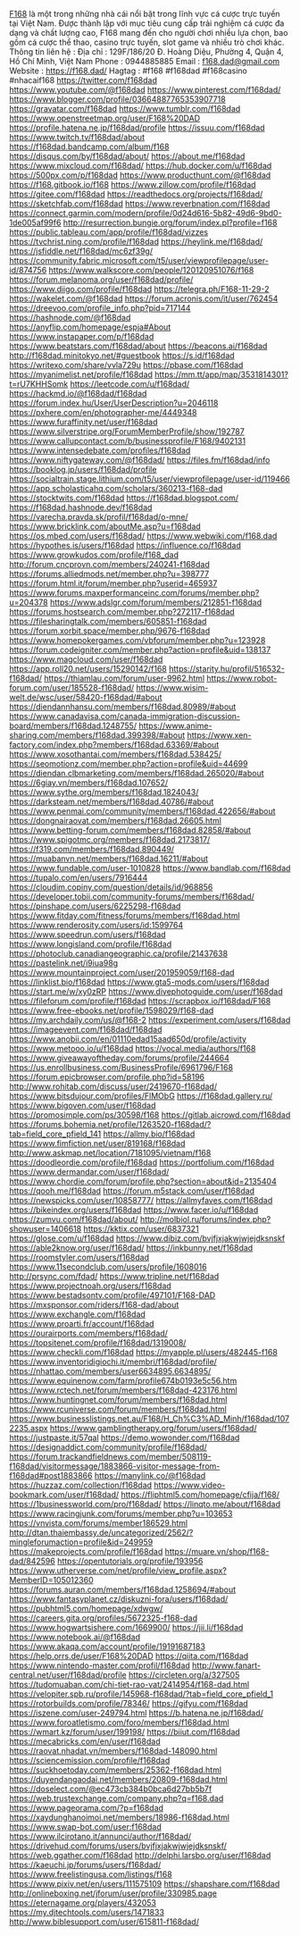 <a href="https://f168.dad/">F168</a> là một trong những nhà cái nổi bật trong lĩnh vực cá cược trực tuyến tại Việt Nam. Được thành lập với mục tiêu cung cấp trải nghiệm cá cược đa dạng và chất lượng cao, F168 mang đến cho người chơi nhiều lựa chọn, bao gồm cá cược thể thao, casino trực tuyến, slot game và nhiều trò chơi khác.
Thông tin liên hệ :
Địa chỉ : 129F/186/20 Đ. Hoàng Diệu, Phường 4, Quận 4, Hồ Chí Minh, Việt Nam
Phone : 0944885885
Email : f168.dad@gmail.com
Website :
<a href="https://f168.dad/">https://f168.dad/</a>
Hagtag : #f168 #f168dad #f168casino #nhacaif168
<a href="https://twitter.com/f168dad">https://twitter.com/f168dad</a>
<a href="https://www.youtube.com/@f168dad">https://www.youtube.com/@f168dad</a>
<a href="https://www.pinterest.com/f168dad/">https://www.pinterest.com/f168dad/</a>
<a href="https://www.blogger.com/profile/03664887765353907718">https://www.blogger.com/profile/03664887765353907718</a>
<a href="https://gravatar.com/f168dad">https://gravatar.com/f168dad</a>
<a href="https://www.tumblr.com/f168dad">https://www.tumblr.com/f168dad</a>
<a href="https://www.openstreetmap.org/user/F168%20DAD">https://www.openstreetmap.org/user/F168%20DAD</a>
<a href="https://profile.hatena.ne.jp/f168dad/profile">https://profile.hatena.ne.jp/f168dad/profile</a>
<a href="https://issuu.com/f168dad">https://issuu.com/f168dad</a>
<a href="https://www.twitch.tv/f168dad/about">https://www.twitch.tv/f168dad/about</a>
<a href="https://f168dad.bandcamp.com/album/f168">https://f168dad.bandcamp.com/album/f168</a>
<a href="https://disqus.com/by/f168dad/about/">https://disqus.com/by/f168dad/about/</a>
<a href="https://about.me/f168dad">https://about.me/f168dad</a>
<a href="https://www.mixcloud.com/f168dad/">https://www.mixcloud.com/f168dad/</a>
<a href="https://hub.docker.com/u/f168dad">https://hub.docker.com/u/f168dad</a>
<a href="https://500px.com/p/f168dad">https://500px.com/p/f168dad</a>
<a href="https://www.producthunt.com/@f168dad">https://www.producthunt.com/@f168dad</a>
<a href="https://f168.gitbook.io/f168">https://f168.gitbook.io/f168</a>
<a href="https://www.zillow.com/profile/f168dad">https://www.zillow.com/profile/f168dad</a>
<a href="https://gitee.com/f168dad">https://gitee.com/f168dad</a>
<a href="https://readthedocs.org/projects/f168dad/">https://readthedocs.org/projects/f168dad/</a>
<a href="https://sketchfab.com/f168dad">https://sketchfab.com/f168dad</a>
<a href="https://www.reverbnation.com/f168dad">https://www.reverbnation.com/f168dad</a>
<a href="https://connect.garmin.com/modern/profile/0d24d616-5b82-49d6-9bd0-1de005af99f6">https://connect.garmin.com/modern/profile/0d24d616-5b82-49d6-9bd0-1de005af99f6</a>
<a href="http://resurrection.bungie.org/forum/index.pl?profile=f168">http://resurrection.bungie.org/forum/index.pl?profile=f168</a>
<a href="https://public.tableau.com/app/profile/f168dad/vizzes">https://public.tableau.com/app/profile/f168dad/vizzes</a>
<a href="https://tvchrist.ning.com/profile/f168dad">https://tvchrist.ning.com/profile/f168dad</a>
<a href="https://heylink.me/f168dad/">https://heylink.me/f168dad/</a>
<a href="https://jsfiddle.net/f168dad/mc6zf39g/">https://jsfiddle.net/f168dad/mc6zf39g/</a>
<a href="https://community.fabric.microsoft.com/t5/user/viewprofilepage/user-id/874756">https://community.fabric.microsoft.com/t5/user/viewprofilepage/user-id/874756</a>
<a href="https://www.walkscore.com/people/120120951076/f168">https://www.walkscore.com/people/120120951076/f168</a>
<a href="https://forum.melanoma.org/user/f168dad/profile/">https://forum.melanoma.org/user/f168dad/profile/</a>
<a href="https://www.diigo.com/profile/f168dad">https://www.diigo.com/profile/f168dad</a>
<a href="https://telegra.ph/F168-11-29-2">https://telegra.ph/F168-11-29-2</a>
<a href="https://wakelet.com/@f168dad">https://wakelet.com/@f168dad</a>
<a href="https://forum.acronis.com/it/user/762454">https://forum.acronis.com/it/user/762454</a>
<a href="https://dreevoo.com/profile_info.php?pid=717144">https://dreevoo.com/profile_info.php?pid=717144</a>
<a href="https://hashnode.com/@f168dad">https://hashnode.com/@f168dad</a>
<a href="https://anyflip.com/homepage/espja#About">https://anyflip.com/homepage/espja#About</a>
<a href="https://www.instapaper.com/p/f168dad">https://www.instapaper.com/p/f168dad</a>
<a href="https://www.beatstars.com/f168dad/about">https://www.beatstars.com/f168dad/about</a>
<a href="https://beacons.ai/f168dad">https://beacons.ai/f168dad</a>
<a href="http://f168dad.minitokyo.net/#guestbook">http://f168dad.minitokyo.net/#guestbook</a>
<a href="https://s.id/f168dad">https://s.id/f168dad</a>
<a href="https://writexo.com/share/vvla729u">https://writexo.com/share/vvla729u</a>
<a href="https://pbase.com/f168dad">https://pbase.com/f168dad</a>
<a href="https://myanimelist.net/profile/f168dad">https://myanimelist.net/profile/f168dad</a>
<a href="https://mm.tt/app/map/3531814301?t=rU7KHHSomk">https://mm.tt/app/map/3531814301?t=rU7KHHSomk</a>
<a href="https://leetcode.com/u/f168dad/">https://leetcode.com/u/f168dad/</a>
<a href="https://hackmd.io/@f168dad/f168dad">https://hackmd.io/@f168dad/f168dad</a>
<a href="https://forum.index.hu/User/UserDescription?u=2046118">https://forum.index.hu/User/UserDescription?u=2046118</a>
<a href="https://pxhere.com/en/photographer-me/4449348">https://pxhere.com/en/photographer-me/4449348</a>
<a href="https://www.furaffinity.net/user/f168dad">https://www.furaffinity.net/user/f168dad</a>
<a href="https://www.silverstripe.org/ForumMemberProfile/show/192787">https://www.silverstripe.org/ForumMemberProfile/show/192787</a>
<a href="https://www.callupcontact.com/b/businessprofile/F168/9402131">https://www.callupcontact.com/b/businessprofile/F168/9402131</a>
<a href="https://www.intensedebate.com/profiles/f168dad">https://www.intensedebate.com/profiles/f168dad</a>
<a href="https://www.niftygateway.com/@f168dad/">https://www.niftygateway.com/@f168dad/</a>
<a href="https://files.fm/f168dad/info">https://files.fm/f168dad/info</a>
<a href="https://booklog.jp/users/f168dad/profile">https://booklog.jp/users/f168dad/profile</a>
<a href="https://socialtrain.stage.lithium.com/t5/user/viewprofilepage/user-id/119466">https://socialtrain.stage.lithium.com/t5/user/viewprofilepage/user-id/119466</a>
<a href="https://app.scholasticahq.com/scholars/360213-f168-dad">https://app.scholasticahq.com/scholars/360213-f168-dad</a>
<a href="https://stocktwits.com/f168dad">https://stocktwits.com/f168dad</a>
<a href="https://f168dad.blogspot.com/">https://f168dad.blogspot.com/</a>
<a href="https://f168dad.hashnode.dev/f168dad">https://f168dad.hashnode.dev/f168dad</a>
<a href="https://varecha.pravda.sk/profil/f168dad/o-mne/">https://varecha.pravda.sk/profil/f168dad/o-mne/</a>
<a href="https://www.bricklink.com/aboutMe.asp?u=f168dad">https://www.bricklink.com/aboutMe.asp?u=f168dad</a>
<a href="https://os.mbed.com/users/f168dad/">https://os.mbed.com/users/f168dad/</a>
<a href="https://www.webwiki.com/f168.dad">https://www.webwiki.com/f168.dad</a>
<a href="https://hypothes.is/users/f168dad">https://hypothes.is/users/f168dad</a>
<a href="https://influence.co/f168dad">https://influence.co/f168dad</a>
<a href="https://www.growkudos.com/profile/f168_dad">https://www.growkudos.com/profile/f168_dad</a>
<a href="http://forum.cncprovn.com/members/240241-f168dad">http://forum.cncprovn.com/members/240241-f168dad</a>
<a href="https://forums.alliedmods.net/member.php?u=398777">https://forums.alliedmods.net/member.php?u=398777</a>
<a href="https://forum.html.it/forum/member.php?userid=465937">https://forum.html.it/forum/member.php?userid=465937</a>
<a href="https://www.forums.maxperformanceinc.com/forums/member.php?u=204378">https://www.forums.maxperformanceinc.com/forums/member.php?u=204378</a>
<a href="https://www.adslgr.com/forum/members/212851-f168dad">https://www.adslgr.com/forum/members/212851-f168dad</a>
<a href="https://forums.hostsearch.com/member.php?272117-f168dad">https://forums.hostsearch.com/member.php?272117-f168dad</a>
<a href="https://filesharingtalk.com/members/605851-f168dad">https://filesharingtalk.com/members/605851-f168dad</a>
<a href="https://forum.xorbit.space/member.php/9676-f168dad">https://forum.xorbit.space/member.php/9676-f168dad</a>
<a href="https://www.homepokergames.com/vbforum/member.php?u=123928">https://www.homepokergames.com/vbforum/member.php?u=123928</a>
<a href="https://forum.codeigniter.com/member.php?action=profile&uid=138137">https://forum.codeigniter.com/member.php?action=profile&uid=138137</a>
<a href="https://www.magcloud.com/user/f168dad">https://www.magcloud.com/user/f168dad</a>
<a href="https://app.roll20.net/users/15290142/f168">https://app.roll20.net/users/15290142/f168</a>
<a href="https://starity.hu/profil/516532-f168dad/">https://starity.hu/profil/516532-f168dad/</a>
<a href="https://thiamlau.com/forum/user-9962.html">https://thiamlau.com/forum/user-9962.html</a>
<a href="https://www.robot-forum.com/user/185528-f168dad/">https://www.robot-forum.com/user/185528-f168dad/</a>
<a href="https://www.wisim-welt.de/wsc/user/58420-f168dad/#about">https://www.wisim-welt.de/wsc/user/58420-f168dad/#about</a>
<a href="https://diendannhansu.com/members/f168dad.80989/#about">https://diendannhansu.com/members/f168dad.80989/#about</a>
<a href="https://www.canadavisa.com/canada-immigration-discussion-board/members/f168dad.1248755/">https://www.canadavisa.com/canada-immigration-discussion-board/members/f168dad.1248755/</a>
<a href="https://www.anime-sharing.com/members/f168dad.399398/#about">https://www.anime-sharing.com/members/f168dad.399398/#about</a>
<a href="https://www.xen-factory.com/index.php?members/f168dad.63369/#about">https://www.xen-factory.com/index.php?members/f168dad.63369/#about</a>
<a href="https://www.xosothantai.com/members/f168dad.538425/">https://www.xosothantai.com/members/f168dad.538425/</a>
<a href="https://seomotionz.com/member.php?action=profile&uid=44699">https://seomotionz.com/member.php?action=profile&uid=44699</a>
<a href="https://diendan.clbmarketing.com/members/f168dad.265020/#about">https://diendan.clbmarketing.com/members/f168dad.265020/#about</a>
<a href="https://6giay.vn/members/f168dad.107652/">https://6giay.vn/members/f168dad.107652/</a>
<a href="https://www.sythe.org/members/f168dad.1824043/">https://www.sythe.org/members/f168dad.1824043/</a>
<a href="https://darksteam.net/members/f168dad.40786/#about">https://darksteam.net/members/f168dad.40786/#about</a>
<a href="https://www.penmai.com/community/members/f168dad.422656/#about">https://www.penmai.com/community/members/f168dad.422656/#about</a>
<a href="https://dongnairaovat.com/members/f168dad.26605.html">https://dongnairaovat.com/members/f168dad.26605.html</a>
<a href="https://www.betting-forum.com/members/f168dad.82858/#about">https://www.betting-forum.com/members/f168dad.82858/#about</a>
<a href="https://www.spigotmc.org/members/f168dad.2173817/">https://www.spigotmc.org/members/f168dad.2173817/</a>
<a href="https://f319.com/members/f168dad.890449/">https://f319.com/members/f168dad.890449/</a>
<a href="https://muabanvn.net/members/f168dad.16211/#about">https://muabanvn.net/members/f168dad.16211/#about</a>
<a href="https://www.fundable.com/user-1010828">https://www.fundable.com/user-1010828</a>
<a href="https://www.bandlab.com/f168dad">https://www.bandlab.com/f168dad</a>
<a href="https://tupalo.com/en/users/7916444">https://tupalo.com/en/users/7916444</a>
<a href="https://cloudim.copiny.com/question/details/id/968856">https://cloudim.copiny.com/question/details/id/968856</a>
<a href="https://developer.tobii.com/community-forums/members/f168dad/">https://developer.tobii.com/community-forums/members/f168dad/</a>
<a href="https://pinshape.com/users/6225298-f168dad">https://pinshape.com/users/6225298-f168dad</a>
<a href="https://www.fitday.com/fitness/forums/members/f168dad.html">https://www.fitday.com/fitness/forums/members/f168dad.html</a>
<a href="https://www.renderosity.com/users/id:1599764">https://www.renderosity.com/users/id:1599764</a>
<a href="https://www.speedrun.com/users/f168dad">https://www.speedrun.com/users/f168dad</a>
<a href="https://www.longisland.com/profile/f168dad">https://www.longisland.com/profile/f168dad</a>
<a href="https://photoclub.canadiangeographic.ca/profile/21437638">https://photoclub.canadiangeographic.ca/profile/21437638</a>
<a href="https://pastelink.net/i9iua98g">https://pastelink.net/i9iua98g</a>
<a href="https://www.mountainproject.com/user/201959059/f168-dad">https://www.mountainproject.com/user/201959059/f168-dad</a>
<a href="https://linklist.bio/f168dad">https://linklist.bio/f168dad</a>
<a href="https://www.gta5-mods.com/users/f168dad">https://www.gta5-mods.com/users/f168dad</a>
<a href="https://start.me/w/xy0zRP">https://start.me/w/xy0zRP</a>
<a href="https://www.divephotoguide.com/user/f168dad">https://www.divephotoguide.com/user/f168dad</a>
<a href="https://fileforum.com/profile/f168dad">https://fileforum.com/profile/f168dad</a>
<a href="https://scrapbox.io/f168dad/F168">https://scrapbox.io/f168dad/F168</a>
<a href="https://www.free-ebooks.net/profile/1598029/f168-dad">https://www.free-ebooks.net/profile/1598029/f168-dad</a>
<a href="https://my.archdaily.com/us/@f168-2">https://my.archdaily.com/us/@f168-2</a>
<a href="https://experiment.com/users/f168dad">https://experiment.com/users/f168dad</a>
<a href="https://imageevent.com/f168dad/f168dad">https://imageevent.com/f168dad/f168dad</a>
<a href="https://www.anobii.com/en/01110edad15aad650d/profile/activity">https://www.anobii.com/en/01110edad15aad650d/profile/activity</a>
<a href="https://www.metooo.io/u/f168dad">https://www.metooo.io/u/f168dad</a>
<a href="https://vocal.media/authors/f168">https://vocal.media/authors/f168</a>
<a href="https://www.giveawayoftheday.com/forums/profile/244664">https://www.giveawayoftheday.com/forums/profile/244664</a>
<a href="https://us.enrollbusiness.com/BusinessProfile/6961796/F168">https://us.enrollbusiness.com/BusinessProfile/6961796/F168</a>
<a href="https://forum.epicbrowser.com/profile.php?id=58196">https://forum.epicbrowser.com/profile.php?id=58196</a>
<a href="http://www.rohitab.com/discuss/user/2419670-f168dad/">http://www.rohitab.com/discuss/user/2419670-f168dad/</a>
<a href="https://www.bitsdujour.com/profiles/FlMObG">https://www.bitsdujour.com/profiles/FlMObG</a>
<a href="https://f168dad.gallery.ru/">https://f168dad.gallery.ru/</a>
<a href="https://www.bigoven.com/user/f168dad">https://www.bigoven.com/user/f168dad</a>
<a href="https://promosimple.com/ps/30598/f168">https://promosimple.com/ps/30598/f168</a>
<a href="https://gitlab.aicrowd.com/f168dad">https://gitlab.aicrowd.com/f168dad</a>
<a href="https://forums.bohemia.net/profile/1263520-f168dad/?tab=field_core_pfield_141">https://forums.bohemia.net/profile/1263520-f168dad/?tab=field_core_pfield_141</a>
<a href="https://allmy.bio/f168dad">https://allmy.bio/f168dad</a>
<a href="https://www.fimfiction.net/user/819168/f168dad">https://www.fimfiction.net/user/819168/f168dad</a>
<a href="http://www.askmap.net/location/7181095/vietnam/f168">http://www.askmap.net/location/7181095/vietnam/f168</a>
<a href="https://doodleordie.com/profile/f168dad">https://doodleordie.com/profile/f168dad</a>
<a href="https://portfolium.com/f168dad">https://portfolium.com/f168dad</a>
<a href="https://www.dermandar.com/user/f168dad/">https://www.dermandar.com/user/f168dad/</a>
<a href="https://www.chordie.com/forum/profile.php?section=about&id=2135404">https://www.chordie.com/forum/profile.php?section=about&id=2135404</a>
<a href="https://qooh.me/f168dad">https://qooh.me/f168dad</a>
<a href="https://forum.m5stack.com/user/f168dad">https://forum.m5stack.com/user/f168dad</a>
<a href="https://newspicks.com/user/10858777/">https://newspicks.com/user/10858777/</a>
<a href="https://allmyfaves.com/f168dad">https://allmyfaves.com/f168dad</a>
<a href="https://bikeindex.org/users/f168dad">https://bikeindex.org/users/f168dad</a>
<a href="https://www.facer.io/u/f168dad">https://www.facer.io/u/f168dad</a>
<a href="https://zumvu.com/f168dad/about/">https://zumvu.com/f168dad/about/</a>
<a href="http://molbiol.ru/forums/index.php?showuser=1406618">http://molbiol.ru/forums/index.php?showuser=1406618</a>
<a href="https://kktix.com/user/6837321">https://kktix.com/user/6837321</a>
<a href="https://glose.com/u/f168dad">https://glose.com/u/f168dad</a>
<a href="https://www.dibiz.com/bvjfjxjakwjwjejdksnskf">https://www.dibiz.com/bvjfjxjakwjwjejdksnskf</a>
<a href="https://able2know.org/user/f168dad/">https://able2know.org/user/f168dad/</a>
<a href="https://inkbunny.net/f168dad">https://inkbunny.net/f168dad</a>
<a href="https://roomstyler.com/users/f168dad">https://roomstyler.com/users/f168dad</a>
<a href="https://www.11secondclub.com/users/profile/1608016">https://www.11secondclub.com/users/profile/1608016</a>
<a href="http://prsync.com/fdad/">http://prsync.com/fdad/</a>
<a href="https://www.tripline.net/f168dad">https://www.tripline.net/f168dad</a>
<a href="https://www.projectnoah.org/users/f168dad">https://www.projectnoah.org/users/f168dad</a>
<a href="https://www.bestadsontv.com/profile/497101/F168-DAD">https://www.bestadsontv.com/profile/497101/F168-DAD</a>
<a href="https://mxsponsor.com/riders/f168-dad/about">https://mxsponsor.com/riders/f168-dad/about</a>
<a href="https://www.exchangle.com/f168dad">https://www.exchangle.com/f168dad</a>
<a href="https://www.proarti.fr/account/f168dad">https://www.proarti.fr/account/f168dad</a>
<a href="https://ourairports.com/members/f168dad/">https://ourairports.com/members/f168dad/</a>
<a href="https://topsitenet.com/profile/f168dad/1319008/">https://topsitenet.com/profile/f168dad/1319008/</a>
<a href="https://www.checkli.com/f168dad">https://www.checkli.com/f168dad</a>
<a href="https://myapple.pl/users/482445-f168">https://myapple.pl/users/482445-f168</a>
<a href="https://www.inventoridigiochi.it/membri/f168dad/profile/">https://www.inventoridigiochi.it/membri/f168dad/profile/</a>
<a href="https://nhattao.com/members/user6634895.6634895/">https://nhattao.com/members/user6634895.6634895/</a>
<a href="https://www.equinenow.com/farm/profile674b0193e5c56.htm">https://www.equinenow.com/farm/profile674b0193e5c56.htm</a>
<a href="https://www.rctech.net/forum/members/f168dad-423176.html">https://www.rctech.net/forum/members/f168dad-423176.html</a>
<a href="https://www.huntingnet.com/forum/members/f168dad.html">https://www.huntingnet.com/forum/members/f168dad.html</a>
<a href="https://www.rcuniverse.com/forum/members/f168dad.html">https://www.rcuniverse.com/forum/members/f168dad.html</a>
<a href="https://www.businesslistings.net.au/F168/H_Ch%C3%AD_Minh/f168dad/1072235.aspx">https://www.businesslistings.net.au/F168/H_Ch%C3%AD_Minh/f168dad/1072235.aspx</a>
<a href="https://www.gamblingtherapy.org/forum/users/f168dad/">https://www.gamblingtherapy.org/forum/users/f168dad/</a>
<a href="https://justpaste.it/57qal">https://justpaste.it/57qal</a>
<a href="https://demo.wowonder.com/f168dad">https://demo.wowonder.com/f168dad</a>
<a href="https://designaddict.com/community/profile/f168dad/">https://designaddict.com/community/profile/f168dad/</a>
<a href="https://forum.trackandfieldnews.com/member/508119-f168dad/visitormessage/1883866-visitor-message-from-f168dad#post1883866">https://forum.trackandfieldnews.com/member/508119-f168dad/visitormessage/1883866-visitor-message-from-f168dad#post1883866</a>
<a href="https://manylink.co/@f168dad">https://manylink.co/@f168dad</a>
<a href="https://huzzaz.com/collection/f168dad">https://huzzaz.com/collection/f168dad</a>
<a href="https://www.video-bookmark.com/user/f168dad/">https://www.video-bookmark.com/user/f168dad/</a>
<a href="https://fliphtml5.com/homepage/cfija/f168/">https://fliphtml5.com/homepage/cfija/f168/</a>
<a href="https://1businessworld.com/pro/f168dad/">https://1businessworld.com/pro/f168dad/</a>
<a href="https://linqto.me/about/f168dad">https://linqto.me/about/f168dad</a>
<a href="https://www.racingjunk.com/forums/member.php?u=103653">https://www.racingjunk.com/forums/member.php?u=103653</a>
<a href="https://vnvista.com/forums/member186529.html">https://vnvista.com/forums/member186529.html</a>
<a href="http://dtan.thaiembassy.de/uncategorized/2562/?mingleforumaction=profile&id=249959">http://dtan.thaiembassy.de/uncategorized/2562/?mingleforumaction=profile&id=249959</a>
<a href="https://makeprojects.com/profile/f168dad">https://makeprojects.com/profile/f168dad</a>
<a href="https://muare.vn/shop/f168-dad/842596">https://muare.vn/shop/f168-dad/842596</a>
<a href="https://opentutorials.org/profile/193956">https://opentutorials.org/profile/193956</a>
<a href="https://www.utherverse.com/net/profile/view_profile.aspx?MemberID=105012360">https://www.utherverse.com/net/profile/view_profile.aspx?MemberID=105012360</a>
<a href="https://forums.auran.com/members/f168dad.1258694/#about">https://forums.auran.com/members/f168dad.1258694/#about</a>
<a href="https://www.fantasyplanet.cz/diskuzni-fora/users/f168dad/">https://www.fantasyplanet.cz/diskuzni-fora/users/f168dad/</a>
<a href="https://pubhtml5.com/homepage/xdwgw/">https://pubhtml5.com/homepage/xdwgw/</a>
<a href="https://careers.gita.org/profiles/5672325-f168-dad">https://careers.gita.org/profiles/5672325-f168-dad</a>
<a href="https://www.hogwartsishere.com/1669900/">https://www.hogwartsishere.com/1669900/</a>
<a href="https://jii.li/f168dad">https://jii.li/f168dad</a>
<a href="https://www.notebook.ai/@f168dad">https://www.notebook.ai/@f168dad</a>
<a href="https://www.akaqa.com/account/profile/19191687183">https://www.akaqa.com/account/profile/19191687183</a>
<a href="https://help.orrs.de/user/F168%20DAD">https://help.orrs.de/user/F168%20DAD</a>
<a href="https://qiita.com/f168dad">https://qiita.com/f168dad</a>
<a href="https://www.nintendo-master.com/profil/f168dad">https://www.nintendo-master.com/profil/f168dad</a>
<a href="http://www.fanart-central.net/user/f168dad/profile">http://www.fanart-central.net/user/f168dad/profile</a>
<a href="https://circleten.org/a/327505">https://circleten.org/a/327505</a>
<a href="https://tudomuaban.com/chi-tiet-rao-vat/2414954/f168-dad.html">https://tudomuaban.com/chi-tiet-rao-vat/2414954/f168-dad.html</a>
<a href="https://velopiter.spb.ru/profile/145968-f168dad/?tab=field_core_pfield_1">https://velopiter.spb.ru/profile/145968-f168dad/?tab=field_core_pfield_1</a>
<a href="https://rotorbuilds.com/profile/78346/">https://rotorbuilds.com/profile/78346/</a>
<a href="https://gifyu.com/f168dad">https://gifyu.com/f168dad</a>
<a href="https://iszene.com/user-249794.html">https://iszene.com/user-249794.html</a>
<a href="https://b.hatena.ne.jp/f168dad/">https://b.hatena.ne.jp/f168dad/</a>
<a href="https://www.foroatletismo.com/foro/members/f168dad.html">https://www.foroatletismo.com/foro/members/f168dad.html</a>
<a href="https://wmart.kz/forum/user/199198/">https://wmart.kz/forum/user/199198/</a>
<a href="https://biiut.com/f168dad">https://biiut.com/f168dad</a>
<a href="https://mecabricks.com/en/user/f168dad">https://mecabricks.com/en/user/f168dad</a>
<a href="https://raovat.nhadat.vn/members/f168dad-148090.html">https://raovat.nhadat.vn/members/f168dad-148090.html</a>
<a href="https://sciencemission.com/profile/f168dad">https://sciencemission.com/profile/f168dad</a>
<a href="https://suckhoetoday.com/members/25362-f168dad.html">https://suckhoetoday.com/members/25362-f168dad.html</a>
<a href="https://duyendangaodai.net/members/20809-f168dad.html">https://duyendangaodai.net/members/20809-f168dad.html</a>
<a href="https://doselect.com/@ec473cb384b0bca6d27bb5b7f">https://doselect.com/@ec473cb384b0bca6d27bb5b7f</a>
<a href="https://web.trustexchange.com/company.php?q=f168.dad">https://web.trustexchange.com/company.php?q=f168.dad</a>
<a href="https://www.pageorama.com/?p=f168dad">https://www.pageorama.com/?p=f168dad</a>
<a href="https://xaydunghanoimoi.net/members/18986-f168dad.html">https://xaydunghanoimoi.net/members/18986-f168dad.html</a>
<a href="https://www.swap-bot.com/user:f168dad">https://www.swap-bot.com/user:f168dad</a>
<a href="https://www.ilcirotano.it/annunci/author/f168dad/">https://www.ilcirotano.it/annunci/author/f168dad/</a>
<a href="https://drivehud.com/forums/users/bvjfjxjakwjwjejdksnskf/">https://drivehud.com/forums/users/bvjfjxjakwjwjejdksnskf/</a>
<a href="https://web.ggather.com/f168dad">https://web.ggather.com/f168dad</a>
<a href="http://delphi.larsbo.org/user/f168dad">http://delphi.larsbo.org/user/f168dad</a>
<a href="https://kaeuchi.jp/forums/users/f168dad/">https://kaeuchi.jp/forums/users/f168dad/</a>
<a href="https://www.freelistingusa.com/listings/f168">https://www.freelistingusa.com/listings/f168</a>
<a href="https://www.pixiv.net/en/users/111575109">https://www.pixiv.net/en/users/111575109</a>
<a href="https://shapshare.com/f168dad">https://shapshare.com/f168dad</a>
<a href="http://onlineboxing.net/jforum/user/profile/330985.page">http://onlineboxing.net/jforum/user/profile/330985.page</a>
<a href="https://eternagame.org/players/432053">https://eternagame.org/players/432053</a>
<a href="https://my.djtechtools.com/users/1471833">https://my.djtechtools.com/users/1471833</a>
<a href="http://www.biblesupport.com/user/615811-f168dad/">http://www.biblesupport.com/user/615811-f168dad/</a>
